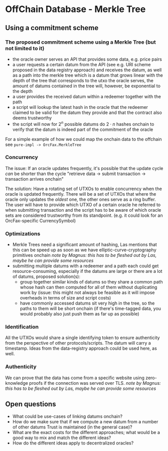 # OffChain Database - Merkle Tree

## Using a commitment scheme

### The proposed commitment scheme using a Merkle Tree (but not limited to it)

- the oracle owner serves an API that provides some data, e.g. price pairs
- a user requests a certain datum from the API (see e.g. URI scheme proposed in
  the data registry approach) and receives the datum, as well as a path into the
  merkle tree which is a datum that grows linear with the depth of the tree that
  corresponds to the utxo the oracle serves, the amount of datums contained in
  the tree will, however, be exponential to the depth
- a user provides the received datum within a redeemer together with the path
- a script will lookup the latest hash in the oracle that the redeemer claimed
  to be valid for the datum they provide and that the contract also deems
  trustworthy
- the script will now for $2^n$ possible datums do $2\cdot n$ hashes onchain to
  verify that the datum is indeed part of the commitment of the oracle

For a simple example of how we could map the onchain data to the offchain see
`pure-impl -> OrcFax.MerkleTree`

### Concurrency

The issue: If an oracle updates frequently, it's possible that the update cycle
*can* be shorter than the cycle "retrieve data -> submit transaction ->
transaction arrives onchain"

The solution: Have a rotating set of UTXOs to enable concurrency when the oracle
is updated frequently. There will be a set of UTXOs that where the oracle only
updates the *oldest* one, the other ones serve as a ring buffer. The user will
have to provide which UTXO of a certain oracle he referred to when submitting
transaction and the script has to be aware of which oracle sets are considered
trustworthy from its standpoint. (e.g. it could look for an OrcFax-specific
CurrencySymbol)

### Optimizations

- Merkle Trees need a significant amount of hashing, Las mentions that this can
  be speed up as soon as we have elliptic-curve-cryptography primitives onchain
  *note by Magnus: this has to be fleshed out by Las, maybe he can provide some
  resources*
- submitting multiple datums with a redeemer and a path each could get
  resource-consuming, especially if the datums are large or there are a lot of
  datums, proposed solution(s):
  - group together similar kinds of datums so they share a common path whose
    hash can then computed for all of them without duplicating work by (issue:
    this might not always be feasible as it will impose overheads in terms of
    size and script costs)
  - have commonly accessed datums sit very high in the tree, so the paths to
    them will be short onchain (if there's time-tagged data, you would probably
    also just push them as far up as possible)

### Identification

All the UTXOs would share a single identifying token to ensure authenticity from
the perspective of other protocols/scripts. The datum will carry a timestamp.
Ideas from the data-registry approach could be used here, as well.

### Authenticity

We can prove that the data has come from a specific website using zero-knowledge
proofs if the connection was served over TLS. *note by Magnus: this has to be
fleshed out by Las, maybe he can provide some resources*

## Open questions

- What could be use-cases of linking datums onchain?
- How do we make sure that if we compute a new datum from a number of other
  datums Trust is maintained (in the general case)?
- What are the exact costs for the different approaches; what would be a good
  way to mix and match the different ideas?
- How do the different ideas apply to decentralized oracles?
